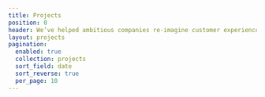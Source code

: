 ```yaml
---
title: Projects
position: 0
header: We’ve helped ambitious companies re-imagine customer experiences, create new models for growth and build new capabilities.
layout: projects
pagination:
  enabled: true
  collection: projects
  sort_field: date
  sort_reverse: true
  per_page: 10
---
```


